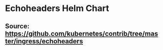 # Echoheaders Helm Chart

## Source: https://github.com/kubernetes/contrib/tree/master/ingress/echoheaders
